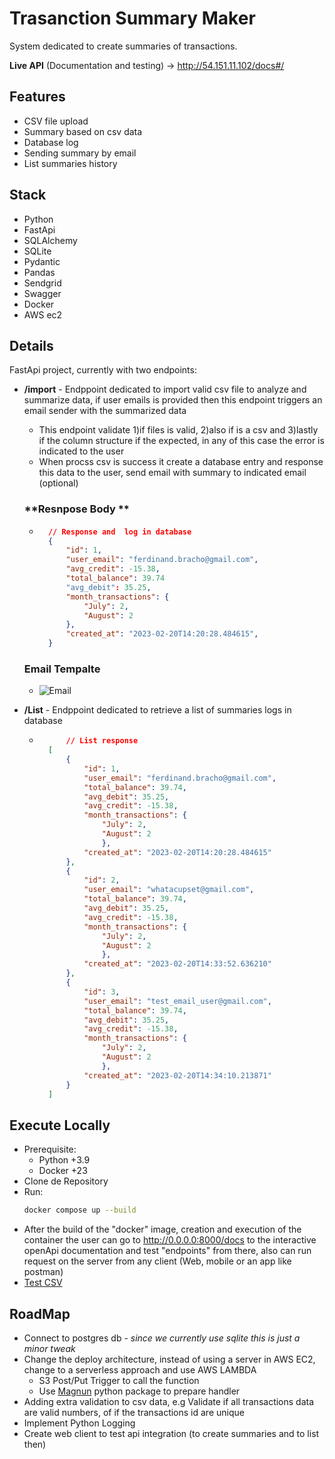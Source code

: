 # Trasanction Summary Maker

System dedicated to create summaries of transactions.

**Live API** (Documentation and testing) -> http://54.151.11.102/docs#/

## **Features**
- CSV file upload
- Summary based on csv data
- Database log
- Sending summary by email
- List summaries history


## **Stack**
- Python
- FastApi
- SQLAlchemy
- SQLite
- Pydantic
- Pandas
- Sendgrid
- Swagger
- Docker
- AWS ec2


## **Details**
FastApi project, currently with two endpoints:
- **/import** - Endppoint dedicated to import valid csv file to analyze and summarize data, if user emails is provided then this endpoint triggers an email sender with the summarized data

    - This endpoint validate 1)if files is valid, 2)also if is a csv and 3)lastly if the column structure if the expected, in any of this case the error is indicated to the user
    - When procss csv is success it create a database entry and response this data to the user, send email with summary to indicated email (optional)
   ### **Resnpose Body **
   -  ``` json
        // Response and  log in database
        {
            "id": 1,
            "user_email": "ferdinand.bracho@gmail.com",
            "avg_credit": -15.38,
            "total_balance": 39.74
            "avg_debit": 35.25,
            "month_transactions": {
                "July": 2,
                "August": 2
            },
            "created_at": "2023-02-20T14:20:28.484615",
        }
        ```


  ### **Email Tempalte**
  - ![Email](https://github.com/ferdinandbracho/transaction_summary_maker/blob/54f548f7b9cb41dae235bd2a009f2849ea1e213f/docs_img/Screenshot%20from%202023-02-22%2009-35-40.jpg)

- **/List** - Endppoint dedicated to retrieve a list of summaries logs in database
    - ``` json
            // List response
        [
            {
                "id": 1,
                "user_email": "ferdinand.bracho@gmail.com",
                "total_balance": 39.74,
                "avg_debit": 35.25,
                "avg_credit": -15.38,
                "month_transactions": {
                    "July": 2,
                    "August": 2
                    },
                "created_at": "2023-02-20T14:20:28.484615"
            },
            {
                "id": 2,
                "user_email": "whatacupset@gmail.com",
                "total_balance": 39.74,
                "avg_debit": 35.25,
                "avg_credit": -15.38,
                "month_transactions": {
                    "July": 2,
                    "August": 2
                    },
                "created_at": "2023-02-20T14:33:52.636210"
            },
            {
                "id": 3,
                "user_email": "test_email_user@gmail.com",
                "total_balance": 39.74,
                "avg_debit": 35.25,
                "avg_credit": -15.38,
                "month_transactions": {
                    "July": 2,
                    "August": 2
                    },
                "created_at": "2023-02-20T14:34:10.213871"
            }
        ]
        ```

## Execute Locally
- Prerequisite:
    - Python +3.9
    - Docker +23
- Clone de Repository
- Run:
    ``` sh
    docker compose up --build
    ```
- After the build of the "docker" image, creation and execution of the container the user can go to http://0.0.0.0:8000/docs to the interactive openApi documentation and test "endpoints" from there, also can run request on the server from any client (Web, mobile or an app like postman)
- [Test CSV](https://github.com/ferdinandbracho/transaction_summary_maker/blob/0bf4dd6ba3dcf627160c6220ed0a1dac4ec27910/test.csv)

## RoadMap
- Connect to postgres db - *since we currently use sqlite this is just a minor tweak*
- Change the deploy architecture, instead of using a server in AWS EC2, change to a serverless approach and use AWS LAMBDA
    - S3 Post/Put Trigger to call the function
    - Use [Magnun](https://pypi.org/project/magnum/) python package to prepare handler
- Adding extra validation to csv data, e.g Validate if all transactions data are valid numbers, of if the transactions id are unique
- Implement Python Logging
- Create web client to test api integration (to create summaries and to list then)
